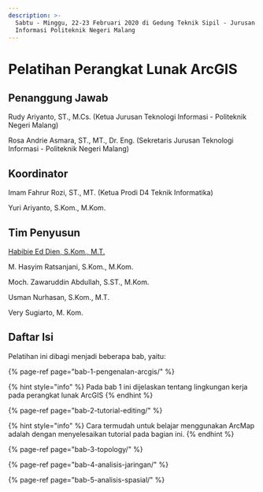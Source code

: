 ```yaml
---
description: >-
  Sabtu - Minggu, 22-23 Februari 2020 di Gedung Teknik Sipil - Jurusan Teknologi
  Informasi Politeknik Negeri Malang
---
```


# Pelatihan Perangkat Lunak ArcGIS

## Penanggung Jawab

Rudy Ariyanto, ST., M.Cs. \(Ketua Jurusan Teknologi Informasi - Politeknik Negeri Malang\)

Rosa Andrie Asmara, ST., MT., Dr. Eng. \(Sekretaris Jurusan Teknologi Informasi - Politeknik Negeri Malang\)

## Koordinator

Imam Fahrur Rozi, ST., MT. \(Ketua Prodi D4 Teknik Informatika\)

Yuri Ariyanto, S.Kom., M.Kom.

## Tim Penyusun

[Habibie Ed Dien, S.Kom., M.T.](https://www.didien.tk/cv)

M. Hasyim Ratsanjani, S.Kom., M.Kom.

Moch. Zawaruddin Abdullah, S.ST., M.Kom.

Usman Nurhasan, S.Kom., M.T.

Very Sugiarto, M. Kom.



## Daftar Isi

Pelatihan ini dibagi menjadi beberapa bab, yaitu:

{% page-ref page="bab-1-pengenalan-arcgis/" %}

{% hint style="info" %}
Pada bab 1 ini dijelaskan tentang lingkungan kerja pada perangkat lunak ArcGIS
{% endhint %}

{% page-ref page="bab-2-tutorial-editing/" %}

{% hint style="info" %}
Cara termudah untuk belajar menggunakan ArcMap adalah dengan menyelesaikan tutorial pada bagian ini.
{% endhint %}

{% page-ref page="bab-3-topology/" %}

{% page-ref page="bab-4-analisis-jaringan/" %}

{% page-ref page="bab-5-analisis-spasial/" %}





